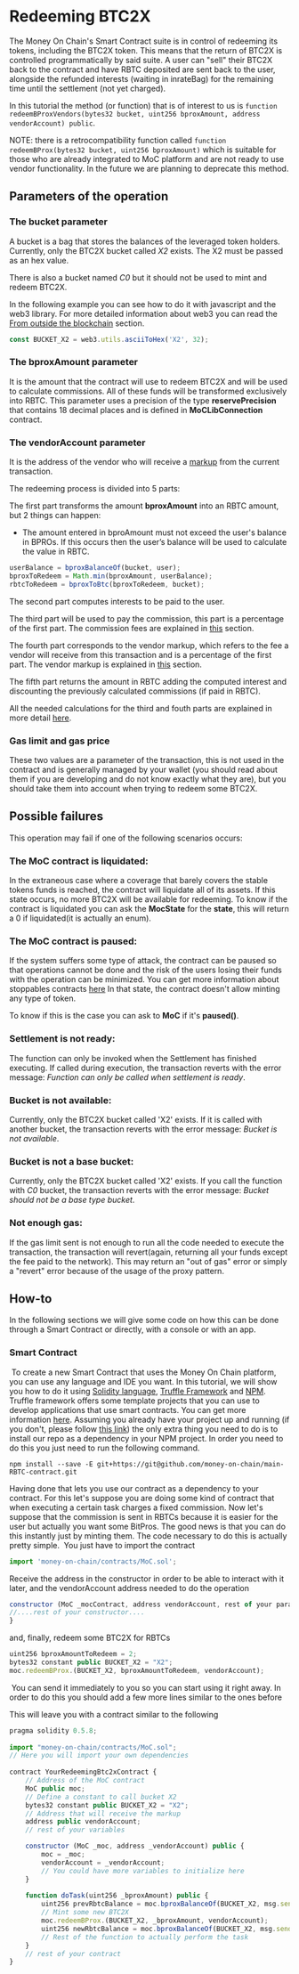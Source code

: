 # Redeeming BTC2X

The Money On Chain's Smart Contract suite is in control of redeeming its tokens, including the BTC2X token. This means that the return of BTC2X is controlled programmatically by said suite. ​A user can "sell" their BTC2X back to the contract and have RBTC deposited are sent back to the user, alongside the refunded interests (waiting in inrateBag) for the remaining time until the settlement (not yet charged).

In this tutorial the method (or function) that is of interest to us is `function redeemBProxVendors(bytes32 bucket, uint256 bproxAmount, address vendorAccount) public`.

NOTE: there is a retrocompatibility function called `function redeemBProx(bytes32 bucket, uint256 bproxAmount)` which is suitable for those who are already integrated to MoC platform and are not ready to use vendor functionality. In the future we are planning to deprecate this method.

## Parameters of the operation

### The bucket parameter

A bucket is a bag that stores the balances of the leveraged token holders. Currently, only the BTC2X bucket called _X2_ exists. The X2 must be passed as an hex value.

There is also a bucket named _C0_ but it should not be used to mint and redeem BTC2X.

In the following example you can see how to do it with javascript and the web3 library. For more detailed information about web3 you can read the [From outside the blockchain](from-outside-of-the-blockchain.md) section.

```js
const BUCKET_X2 = web3.utils.asciiToHex('X2', 32);
```

### The bproxAmount parameter

It is the amount that the contract will use to redeem BTC2X and will be used to calculate commissions. All of these funds will be transformed exclusively into RBTC.
This parameter uses a precision of the type **reservePrecision** that contains 18 decimal places and is defined in **MoCLibConnection** contract.

### The vendorAccount parameter

It is the address of the vendor who will receive a [markup](vendor-markup.md) from the current transaction.


The redeeming process is divided into 5 parts:

The first part transforms the amount **bproxAmount** into an RBTC amount, but 2 things can happen:

- The amount entered in bproAmount must not exceed the user's balance in BPROs. If this occurs then the user’s balance will be used to calculate the value in RBTC.

```js
userBalance = bproxBalanceOf(bucket, user);
bproxToRedeem = Math.min(bproxAmount, userBalance);
rbtcToRedeem = bproxToBtc(bproxToRedeem, bucket);
```

The second part computes interests to be paid to the user.

The third part will be used to pay the commission, this part is a percentage of the first part. The commission fees are explained in [this](commission-fees-values.md) section.

The fourth part corresponds to the vendor markup, which refers to the fee a vendor will receive from this transaction and is a percentage of the first part. The vendor markup is explained in [this](vendor-markup.md) section.

The fifth part returns the amount in RBTC adding the computed interest and discounting the previously calculated commissions (if paid in RBTC).

All the needed calculations for the third and fouth parts are explained in more detail [here](fees-calculation.md).

### Gas limit and gas price

These two values are a parameter of the transaction, this is not used in the contract and is generally managed by your wallet (you should read about them if you are developing and do not know exactly what they are), but you should take them into account when trying to redeem some BTC2X.

## Possible failures

This operation may fail if one of the following scenarios occurs:

### The MoC contract is liquidated:

In the extraneous case where a coverage that barely covers the stable tokens funds is reached, the contract will liquidate all of its assets. If this state occurs, no more BTC2X will be available for redeeming.
To know if the contract is liquidated you can ask the **MocState** for the **state**, this will return a 0 if liquidated(it is actually an enum).

### The MoC contract is paused:

If the system suffers some type of attack, the contract can be paused so that operations cannot be done and the risk of the users losing their funds with the operation can be minimized. You can get more information about stoppables contracts [here](https://github.com/money-on-chain/Areopagus-Governance/blob/develop/contracts/Stopper/Stoppable.sol)
In that state, the contract doesn't allow minting any type of token.

To know if this is the case you can ask to **MoC** if it's **paused()**.

### Settlement is not ready:

The function can only be invoked when the Settlement has finished executing. If called during execution, the transaction reverts with the error message: _Function can only be called when settlement is ready_.

### Bucket is not available:

Currently, only the BTC2X bucket called 'X2' exists. If it is called with another bucket, the transaction reverts with the error message: _Bucket is not available_.

### Bucket is not a base bucket:

Currently, only the BTC2X bucket called 'X2' exists. If you call the function with _C0_ bucket, the transaction reverts with the error message: _Bucket should not be a base type bucket_.

### Not enough gas:

If the gas limit sent is not enough to run all the code needed to execute the transaction, the transaction will revert(again, returning all your funds except the fee paid to the network). This may return an "out of gas" error or simply a "revert" error because of the usage of the proxy pattern.

## How-to

In the following sections we will give some code on how this can be done through a Smart Contract or directly, with a console or with an app.
​

### Smart Contract​

​
To create a new Smart Contract that uses the Money On Chain platform, you can use any language and IDE you want. In this tutorial, we will show you how to do it using [Solidity language](https://solidity.readthedocs.io/en/v0.5.8/), [Truffle Framework](https://www.trufflesuite.com/) and [NPM](https://www.npmjs.com/).
Truffle framework offers some template projects that you can use to develop applications that use smart contracts. You can get more information [here](https://www.trufflesuite.com/boxes).
Assuming you already have your project up and running (if you don't, please follow [this link](https://github.com/money-on-chain/main-RBTC-contract/blob/master/README.md)) the only extra thing you need to do is to install our repo as a dependency in your NPM project. In order you need to do this you just need to run the following command.
​

```
npm install --save -E git+https://git@github.com/money-on-chain/main-RBTC-contract.git
```

Having done that lets you use our contract as a dependency to your contract. For this let's suppose you are doing some kind of contract that when executing a certain task charges a fixed commission. Now let's suppose that the commission is sent in RBTCs because it is easier for the user but actually you want some BitPros. The good news is that you can do this instantly just by minting them. The code necessary to do this is actually pretty simple.
​
You just have to import the contract
​

```js
import 'money-on-chain/contracts/MoC.sol';
```

Receive the address in the constructor in order to be able to interact with it later, and the vendorAccount address needed to do the operation

```js
constructor (MoC _mocContract, address vendorAccount, rest of your params...) {
//....rest of your constructor....
}
```

​and, finally, redeem some BTC2X for RBTCs
​

```js
uint256 bproxAmountToRedeem = 2;
bytes32 constant public BUCKET_X2 = "X2";
moc.redeemBProx.(BUCKET_X2, bproxAmountToRedeem, vendorAccount);
```
​
You can send it immediately to you so you can start using it right away. In order to do this you should add a few more lines similar to the ones before

This will leave you with a contract similar to the following
​
​

```js
pragma solidity 0.5.8;
​
import "money-on-chain/contracts/MoC.sol";
// Here you will import your own dependencies
​
contract YourRedeemingBtc2xContract {
    // Address of the MoC contract
    MoC public moc;
    // Define a constant to call bucket X2
​    bytes32 constant public BUCKET_X2 = "X2";
    // Address that will receive the markup
    address public vendorAccount;
    // rest of your variables

    constructor (MoC _moc, address _vendorAccount) public {
        moc = _moc;
        vendorAccount = _vendorAccount;
        // You could have more variables to initialize here
    }
​
    function doTask(uint256 _bproxAmount) public {
        uint256 prevRbtcBalance = moc.bproxBalanceOf(BUCKET_X2, msg.sender);
        // Mint some new BTC2X
        moc.redeemBProx.(BUCKET_X2, _bproxAmount, vendorAccount);
        uint256 newRbtcBalance = moc.bproxBalanceOf(BUCKET_X2, msg.sender);
        // Rest of the function to actually perform the task
    }
    // rest of your contract
}
```
